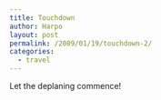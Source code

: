 ```yaml
---
title: Touchdown
author: Harpo
layout: post
permalink: /2009/01/19/touchdown-2/
categories:
  - travel
---
```

Let the deplaning commence!
